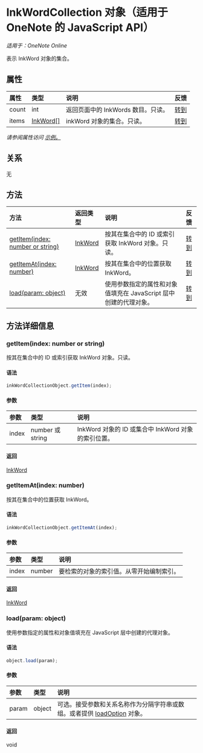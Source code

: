 # <a name="inkwordcollection-object-(javascript-api-for-onenote)"></a>InkWordCollection 对象（适用于 OneNote 的 JavaScript API）

_适用于：OneNote Online_  


表示 InkWord 对象的集合。

## <a name="properties"></a>属性

| 属性     | 类型   |说明|反馈|
|:---------------|:--------|:----------|:-------|
|count|int|返回页面中的 InkWords 数目。只读。|[转到](https://github.com/OfficeDev/office-js-docs/issues/new?title=OneNote-inkWordCollection-count)|
|items|[InkWord[]](inkword.md)|inkWord 对象的集合。只读。|[转到](https://github.com/OfficeDev/office-js-docs/issues/new?title=OneNote-inkWordCollection-items)|

_请参阅属性访问 [示例。](#property-access-examples)_

## <a name="relationships"></a>关系
无


## <a name="methods"></a>方法

| 方法           | 返回类型    |说明| 反馈|
|:---------------|:--------|:----------|:-------|
|[getItem(index: number or string)](#getitemindex-number-or-string)|[InkWord](inkword.md)|按其在集合中的 ID 或索引获取 InkWord 对象。只读。|[转到](https://github.com/OfficeDev/office-js-docs/issues/new?title=OneNote-inkWordCollection-getItem)|
|[getItemAt(index: number)](#getitematindex-number)|[InkWord](inkword.md)|按其在集合中的位置获取 InkWord。|[转到](https://github.com/OfficeDev/office-js-docs/issues/new?title=OneNote-inkWordCollection-getItemAt)|
|[load(param: object)](#loadparam-object)|无效|使用参数指定的属性和对象值填充在 JavaScript 层中创建的代理对象。|[转到](https://github.com/OfficeDev/office-js-docs/issues/new?title=OneNote-inkWordCollection-load)|

## <a name="method-details"></a>方法详细信息


### <a name="getitem(index:-number-or-string)"></a>getItem(index: number or string)
按其在集合中的 ID 或索引获取 InkWord 对象。只读。

#### <a name="syntax"></a>语法
```js
inkWordCollectionObject.getItem(index);
```

#### <a name="parameters"></a>参数
| 参数    | 类型   |说明|
|:---------------|:--------|:----------|
|index|number 或 string|InkWord 对象的 ID 或集合中 InkWord 对象的索引位置。|

#### <a name="returns"></a>返回
[InkWord](inkword.md)

### <a name="getitemat(index:-number)"></a>getItemAt(index: number)
按其在集合中的位置获取 InkWord。

#### <a name="syntax"></a>语法
```js
inkWordCollectionObject.getItemAt(index);
```

#### <a name="parameters"></a>参数
| 参数    | 类型   |说明|
|:---------------|:--------|:----------|
|index|number|要检索的对象的索引值。从零开始编制索引。|

#### <a name="returns"></a>返回
[InkWord](inkword.md)

### <a name="load(param:-object)"></a>load(param: object)
使用参数指定的属性和对象值填充在 JavaScript 层中创建的代理对象。

#### <a name="syntax"></a>语法
```js
object.load(param);
```

#### <a name="parameters"></a>参数
| 参数    | 类型   |说明|
|:---------------|:--------|:----------|
|param|object|可选。接受参数和关系名称作为分隔字符串或数组。或者提供 [loadOption](loadoption.md) 对象。|

#### <a name="returns"></a>返回
void
